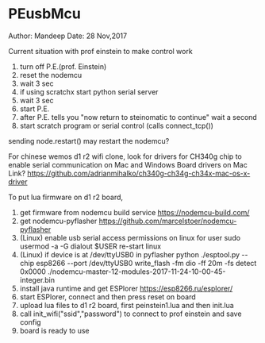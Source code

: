 # PEusbMcu
Author: Mandeep
Date: 28 Nov,2017

Current situation with prof einstein to make control work
1. turn off P.E.(prof. Einstein)
2. reset the nodemcu
3. wait 3 sec 
4. if using scratchx start python serial server
5. wait 3 sec
6. start P.E.
7. after P.E. tells you "now return to steinomatic to continue" wait a second
8. start scratch program or serial control (calls connect_tcp())

sending node.restart() may restart the nodemcu?

For chinese wemos d1 r2 wifi clone, look for drivers for CH340g chip to enable serial communication on Mac and Windows
Board drivers on Mac
Link? https://github.com/adrianmihalko/ch340g-ch34g-ch34x-mac-os-x-driver

To put lua firmware on d1 r2 board, 
1. get firmware from nodemcu build service https://nodemcu-build.com/
2. get nodemcu-pyflasher https://github.com/marcelstoer/nodemcu-pyflasher
3. (Linux) enable usb serial access permissions on linux for user 
   sudo usermod -a -G dialout $USER
   re-start linux
4. (Linux) if device is at /dev/ttyUSB0 in pyflasher
python ./esptool.py --chip esp8266 --port /dev/ttyUSB0 write_flash -fm dio -ff 20m -fs detect    0x0000 ./nodemcu-master-12-modules-2017-11-24-10-00-45-integer.bin
5. install java runtime and get ESPlorer https://esp8266.ru/esplorer/
6. start ESPlorer, connect and then press reset on board
7. upload lua files to d1 r2 board, first peinstein1.lua and then init.lua
8. call init_wifi("ssid","password") to connect to prof einstein and save config
9. board is ready to use
